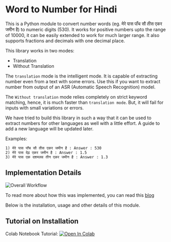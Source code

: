 # Word to Number for Hindi
 
This is a Python module to convert number words (eg. मेरे पास पाँच सौ तीस एकर जमीन है) to numeric digits (530). It works for positive numbers upto the range of 10000, it can be easily extended to work for much larger range. It also supports fractions and decimals with one decimal place. 

This library works in two modes:
- Translation
- Without Translation

The `translation` mode is the intelligent mode. It is capable of extracting number even from a text with some errors. Use this if you want to extract number from
output of an ASR (Automatic Speech Recognition) model.

The `Without translation` mode relies completely on strict keyword matching, hence, it is much faster than `translation mode`. But, it will fail for inputs with
small variations or errors.

We have tried to build this library in such a way that it can be used to extract numbers for other languages as well with a little effort. A guide to add
a new language will be updated later.

Examples:
```
1) मेरे पास पाँच सौ तीस एकर जमीन है : Answer : 530
2) मेरे पास देढ़ एकर जमीन है : Answer : 1.5
3) मेरे पास एक दशमलव तीन एकर जमीन है : Answer : 1.3

```
## Implementation Details

![Overall Workflow](/imgs/sentence_to_number.jpeg)

To read more about how this was implemented, you can read this [blog](https://docs.google.com/document/d/14RPJ9xrvaM-ct5Q6VkYqRP0hagHSr1zkGvNKo1Q8XOQ/edit?usp=sharing)

Below is the installation, usage and other details of this module.

## Tutorial on Installation
Colab Notebook Tutorial: [![Open In Colab](https://colab.research.google.com/assets/colab-badge.svg)](https://colab.research.google.com/drive/1vjD0-SpdWN9maOWEUkPnKGFtMxps6Hcl?usp=sharing)


